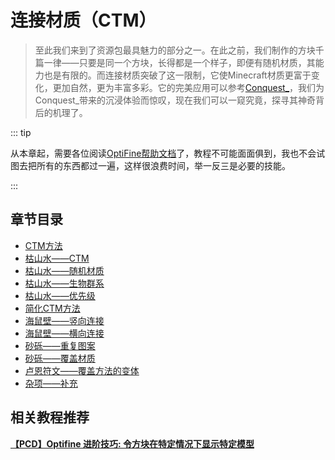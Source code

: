# 连接材质（CTM）

> 至此我们来到了资源包最具魅力的部分之一。在此之前，我们制作的方块千篇一律——只要是同一个方块，长得都是一个样子，即便有随机材质，其能力也是有限的。而连接材质突破了这一限制，它使Minecraft材质更富于变化，更加自然，更为丰富多彩。它的完美应用可以参考[Conquest\_](http://conquest.ravand.org/)，我们为Conquest\_带来的沉浸体验而惊叹，现在我们可以一窥究竟，探寻其神奇背后的机理了。
>

::: tip

从本章起，需要各位阅读[OptiFine帮助文档](https://www.mcbbs.net/thread-896135-1-1.html)了，教程不可能面面俱到，我也不会试图去把所有的东西都过一遍，这样很浪费时间，举一反三是必要的技能。

:::

## 章节目录

- [CTM方法](./ctm.md)
- [枯山水——CTM](ctm-2.md)
- [枯山水——随机材质](random.md)
- [枯山水——生物群系](biomes.md)
- [枯山水——优先级](weight.md)
- [简化CTM方法](ctm_compact.md)
- [海鼠壁——竖向连接](vertical.md)
- [海鼠壁——横向连接](horizontal.md)
- [砂砾——重复图案](repeat.md)
- [砂砾——覆盖材质](overlay.md)
- [卢恩符文——覆盖方法的变体](overlay-variants.md)
- [杂项——补充](misc.md)



## 相关教程推荐

**[【PCD】Optifine 进阶技巧: 令方块在特定情况下显示特定模型](https://www.mcbbs.net/thread-1016264-1-1.html)**
